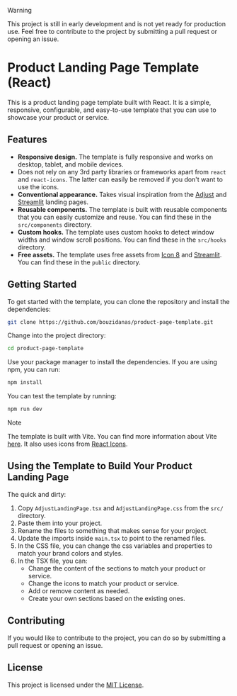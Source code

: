 >[!WARNING]
> This project is still in early development and is not yet ready for production use. Feel free to contribute to the project by submitting a pull request or opening an issue.

# Product Landing Page Template (React)

This is a product landing page template built with React. It is a simple, responsive, configurable, and easy-to-use template that you can use to showcase your product or service.

## Features

- **Responsive design.** The template is fully responsive and works on desktop, tablet, and mobile devices.
- Does not rely on any 3rd party libraries or frameworks apart from `react` and `react-icons`. The latter can easily be removed if you don't want to use the icons.
- **Conventional appearance.** Takes visual inspiration from the [Adjust](https://www.adjust.com/) and [Streamlit](https://www.streamlit.io/) landing pages.
- **Reusable components.** The template is built with reusable components that you can easily customize and reuse. You can find these in the `src/components` directory.
- **Custom hooks.** The template uses custom hooks to detect window widths and window scroll positions. You can find these in the `src/hooks` directory.
- **Free assets.** The template uses free assets from [Icon 8](https://icons8.com/illustrations) and [Streamlit](https://www.streamlit.io/). You can find these in the `public` directory.

## Getting Started

To get started with the template, you can clone the repository and install the dependencies:

```bash
git clone https://github.com/bouzidanas/product-page-template.git
```
Change into the project directory:
```bash
cd product-page-template
```
Use your package manager to install the dependencies. If you are using npm, you can run:
```bash
npm install
```
You can test the template by running:
```bash
npm run dev
```

>[!NOTE]
> The template is built with Vite. You can find more information about Vite [here](https://vitejs.dev/). It also uses icons from [React Icons](https://react-icons.github.io/react-icons/).


## Using the Template to Build Your Product Landing Page

The quick and dirty:

1. Copy `AdjustLandingPage.tsx` and `AdjustLandingPage.css` from the `src/` directory.
2. Paste them into your project. 
3. Rename the files to something that makes sense for your project.
4. Update the imports inside `main.tsx` to point to the renamed files.
5. In the CSS file, you can change the css variables and properties to match your brand colors and styles.
6. In the TSX file, you can:
    - Change the content of the sections to match your product or service.
    - Change the icons to match your product or service.
    - Add or remove content as needed.
    - Create your own sections based on the existing ones.

## Contributing

If you would like to contribute to the project, you can do so by submitting a pull request or opening an issue.

## License

This project is licensed under the [MIT License](https://github.com/bouzidanas/product-page-template?tab=MIT-1-ov-file#readme).